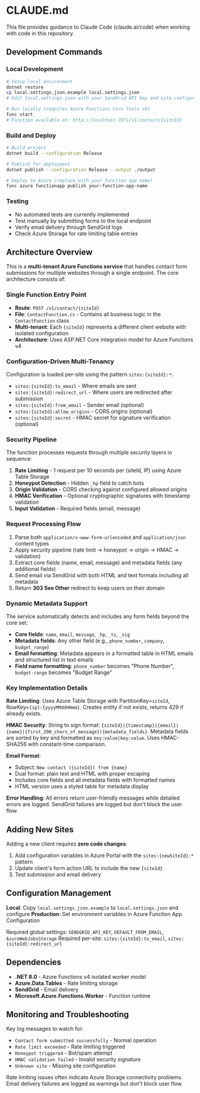 # CLAUDE.md

This file provides guidance to Claude Code (claude.ai/code) when working with code in this repository.

## Development Commands

### Local Development
```bash
# Setup local environment
dotnet restore
cp local.settings.json.example local.settings.json
# Edit local.settings.json with your SendGrid API key and site configurations

# Run locally (requires Azure Functions Core Tools v4)
func start
# Function available at: http://localhost:7071/v1/contact/{siteId}
```

### Build and Deploy
```bash
# Build project
dotnet build --configuration Release

# Publish for deployment
dotnet publish --configuration Release --output ./output

# Deploy to Azure (replace with your function app name)
func azure functionapp publish your-function-app-name
```

### Testing
- No automated tests are currently implemented
- Test manually by submitting forms to the local endpoint
- Verify email delivery through SendGrid logs
- Check Azure Storage for rate limiting table entries

## Architecture Overview

This is a **multi-tenant Azure Functions service** that handles contact form submissions for multiple websites through a single endpoint. The core architecture consists of:

### Single Function Entry Point
- **Route**: `POST /v1/contact/{siteId}` 
- **File**: `ContactFunction.cs` - Contains all business logic in the `ContactFunction` class
- **Multi-tenant**: Each `{siteId}` represents a different client website with isolated configuration
- **Architecture**: Uses ASP.NET Core integration model for Azure Functions v4

### Configuration-Driven Multi-Tenancy
Configuration is loaded per-site using the pattern `sites:{siteId}:*`:
- `sites:{siteId}:to_email` - Where emails are sent
- `sites:{siteId}:redirect_url` - Where users are redirected after submission
- `sites:{siteId}:from_email` - Sender email (optional)
- `sites:{siteId}:allow_origins` - CORS origins (optional)
- `sites:{siteId}:secret` - HMAC secret for signature verification (optional)

### Security Pipeline
The function processes requests through multiple security layers in sequence:
1. **Rate Limiting** - 1 request per 10 seconds per (siteId, IP) using Azure Table Storage
2. **Honeypot Detection** - Hidden `_hp` field to catch bots
3. **Origin Validation** - CORS checking against configured allowed origins
4. **HMAC Verification** - Optional cryptographic signatures with timestamp validation
5. **Input Validation** - Required fields (email, message)

### Request Processing Flow
1. Parse both `application/x-www-form-urlencoded` and `application/json` content types
2. Apply security pipeline (rate limit → honeypot → origin → HMAC → validation)
3. Extract core fields (name, email, message) and metadata fields (any additional fields)
4. Send email via SendGrid with both HTML and text formats including all metadata
5. Return **303 See Other** redirect to keep users on their domain

### Dynamic Metadata Support
The service automatically detects and includes any form fields beyond the core set:
- **Core fields**: `name`, `email`, `message`, `_hp`, `_ts`, `_sig`
- **Metadata fields**: Any other field (e.g., `phone_number`, `company`, `budget_range`)
- **Email formatting**: Metadata appears in a formatted table in HTML emails and structured list in text emails
- **Field name formatting**: `phone_number` becomes "Phone Number", `budget-range` becomes "Budget Range"

### Key Implementation Details

**Rate Limiting**: Uses Azure Table Storage with PartitionKey=`siteId`, RowKey=`{ip}:{yyyyMMddHHmm}`. Creates entity if not exists, returns 429 if already exists.

**HMAC Security**: String to sign format: `{siteId}|{timestamp}|{email}|{name}|{first_200_chars_of_message}|{metadata_fields}`. Metadata fields are sorted by key and formatted as `key:value|key:value`. Uses HMAC-SHA256 with constant-time comparison.

**Email Format**: 
- Subject: `New contact ({siteId}) from {name}`
- Dual format: plain text and HTML with proper escaping
- Includes core fields and all metadata fields with formatted names
- HTML version uses a styled table for metadata display

**Error Handling**: All errors return user-friendly messages while detailed errors are logged. SendGrid failures are logged but don't block the user flow.

## Adding New Sites

Adding a new client requires **zero code changes**:
1. Add configuration variables in Azure Portal with the `sites:{newSiteId}:*` pattern
2. Update client's form action URL to include the new `{siteId}`
3. Test submission and email delivery

## Configuration Management

**Local**: Copy `local.settings.json.example` to `local.settings.json` and configure
**Production**: Set environment variables in Azure Function App Configuration

Required global settings: `SENDGRID_API_KEY`, `DEFAULT_FROM_EMAIL`, `AzureWebJobsStorage`
Required per-site: `sites:{siteId}:to_email`, `sites:{siteId}:redirect_url`

## Dependencies

- **.NET 8.0** - Azure Functions v4 isolated worker model
- **Azure.Data.Tables** - Rate limiting storage
- **SendGrid** - Email delivery
- **Microsoft.Azure.Functions.Worker** - Function runtime

## Monitoring and Troubleshooting

Key log messages to watch for:
- `Contact form submitted successfully` - Normal operation
- `Rate limit exceeded` - Rate limiting triggered  
- `Honeypot triggered` - Bot/spam attempt
- `HMAC validation failed` - Invalid security signature
- `Unknown site` - Missing site configuration

Rate limiting issues often indicate Azure Storage connectivity problems. Email delivery failures are logged as warnings but don't block user flow.
